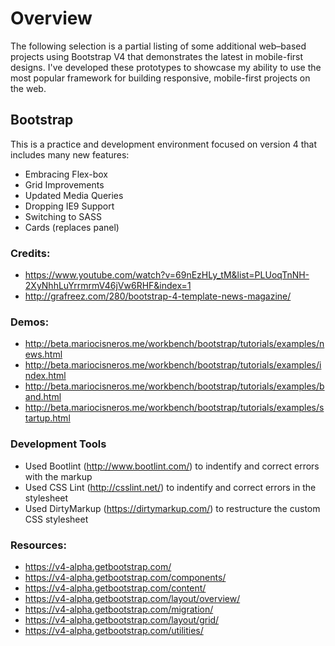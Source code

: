# Overview
The following selection is a partial listing of some additional web–based projects using Bootstrap V4 that demonstrates the latest in mobile-first designs. I've developed these prototypes to showcase my ability to use the most popular framework for building responsive, mobile-first projects on the web.

## Bootstrap
This is a practice and development environment focused on version 4 that includes many new features:

* Embracing Flex-box
* Grid Improvements
* Updated Media Queries
* Dropping IE9 Support
* Switching to SASS
* Cards (replaces panel)

### Credits:
* https://www.youtube.com/watch?v=69nEzHLy_tM&list=PLUoqTnNH-2XyNhhLuYrrmrmV46jVw6RHF&index=1
* http://grafreez.com/280/bootstrap-4-template-news-magazine/

### Demos:
* http://beta.mariocisneros.me/workbench/bootstrap/tutorials/examples/news.html
* http://beta.mariocisneros.me/workbench/bootstrap/tutorials/examples/index.html
* http://beta.mariocisneros.me/workbench/bootstrap/tutorials/examples/band.html
* http://beta.mariocisneros.me/workbench/bootstrap/tutorials/examples/startup.html

### Development Tools
* Used Bootlint (http://www.bootlint.com/) to indentify and correct errors with the markup
* Used CSS Lint (http://csslint.net/) to indentify and correct errors in the stylesheet
* Used DirtyMarkup (https://dirtymarkup.com/) to restructure the custom CSS stylesheet

### Resources:
* https://v4-alpha.getbootstrap.com/
* https://v4-alpha.getbootstrap.com/components/
* https://v4-alpha.getbootstrap.com/content/
* https://v4-alpha.getbootstrap.com/layout/overview/
* https://v4-alpha.getbootstrap.com/migration/
* https://v4-alpha.getbootstrap.com/layout/grid/
* https://v4-alpha.getbootstrap.com/utilities/
